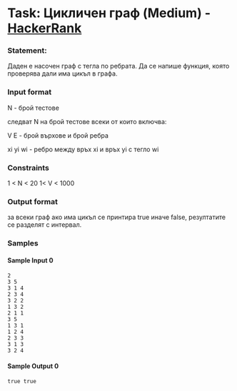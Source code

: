 # Task: Цикличен граф (Medium) - [HackerRank](<https://www.hackerrank.com/contests/sda-test6-2022-2023-iythgbeu3/challenges/-1-12>)


### Statement:

Даден е насочен граф с тегла по ребрата. Да се напише функция, която проверява дали има цикъл в графа.


### Input format

N - брой тестове

следват N на брой тестове всеки от които включва:

V E - брой върхове и брой ребра

xi yi wi - ребро между връх xi и връх yi с тегло wi


### Constraints

1 &lt; N &lt; 20
1&lt; V &lt; 1000

### Output format

за всеки граф ако има цикъл се принтира true иначе falsе, резултатите се разделят с интервал.


### Samples


#### Sample Input 0
```
2
3 5
3 1 4
2 3 4
3 2 2
1 3 2
2 1 1
3 5
1 3 1
1 2 4
2 3 3
3 1 3
3 2 4
```

#### Sample Output 0
```
true true 
```
